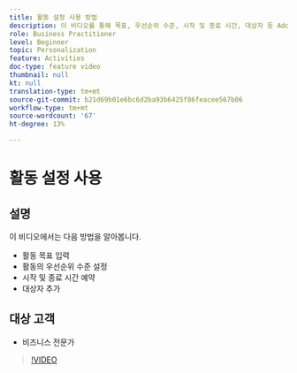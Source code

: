 ```yaml
---
title: 활동 설정 사용 방법
description: 이 비디오를 통해 목표, 우선순위 수준, 시작 및 종료 시간, 대상자 등 Adobe Target에서 다양한 활동 설정을 사용하는 방법을 알아보십시오.
role: Business Practitioner
level: Beginner
topic: Personalization
feature: Activities
doc-type: feature video
thumbnail: null
kt: null
translation-type: tm+mt
source-git-commit: b21d69b01e6bc6d2ba93b6425f86feacee567b06
workflow-type: tm+mt
source-wordcount: '67'
ht-degree: 13%

---
```



# 활동 설정 사용

## 설명

이 비디오에서는 다음 방법을 알아봅니다.

* 활동 목표 입력
* 활동의 우선순위 수준 설정
* 시작 및 종료 시간 예약
* 대상자 추가

## 대상 고객

* 비즈니스 전문가

>[!VIDEO](https://video.tv.adobe.com/v/17381/?quality=12)